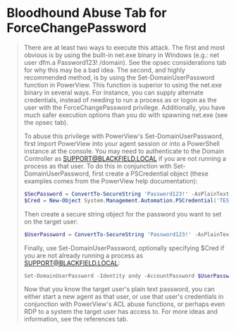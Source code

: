 # Bloodhound Abuse Tab for ForceChangePassword

> There are at least two ways to execute this attack. The first and most obvious is by using the built-in net.exe binary in Windows (e.g.: net user dfm.a Password123! /domain). See the opsec considerations tab for why this may be a bad idea. The second, and highly recommended method, is by using the Set-DomainUserPassword function in PowerView. This function is superior to using the net.exe binary in several ways. For instance, you can supply alternate credentials, instead of needing to run a process as or logon as the user with the ForceChangePassword privilege. Additionally, you have much safer execution options than you do with spawning net.exe (see the opsec tab).
>
> To abuse this privilege with PowerView's Set-DomainUserPassword, first import PowerView into your agent session or into a PowerShell instance at the console. You may need to authenticate to the Domain Controller as SUPPORT@BLACKFIELD.LOCAL if you are not running a process as that user. To do this in conjunction with Set-DomainUserPassword, first create a PSCredential object (these examples comes from the PowerView help documentation):
>
> ```powershell
> $SecPassword = ConvertTo-SecureString 'Password123!' -AsPlainText -Force
> $Cred = New-Object System.Management.Automation.PSCredential('TESTLAB\dfm.a', $SecPassword)
> ```
> Then create a secure string object for the password you want to set on the target user:
>
> ```powershell
> $UserPassword = ConvertTo-SecureString 'Password123!' -AsPlainText -Force
>```
> Finally, use Set-DomainUserPassword, optionally specifying $Cred if you are not already running a process as SUPPORT@BLACKFIELD.LOCAL:
>```powershell
> Set-DomainUserPassword -Identity andy -AccountPassword $UserPassword -Credential $Cred
>```
> Now that you know the target user's plain text password, you can either start a new agent as that user, or use that user's credentials in conjunction with PowerView's ACL abuse functions, or perhaps even RDP to a system the target user has access to. For more ideas and information, see the references tab.